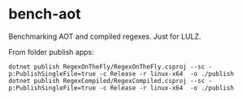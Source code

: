 # bench-aot

Benchmarking AOT and compiled regexes. Just for LULZ.

From folder publish apps:
```
dotnet publish RegexOnTheFly/RegexOnTheFly.csproj --sc -p:PublishSingleFile=true -c Release -r linux-x64  -o ./publish
dotnet publish RegexCompiled/RegexCompiled.csproj --sc -p:PublishSingleFile=true -c Release -r linux-x64  -o ./publish
```